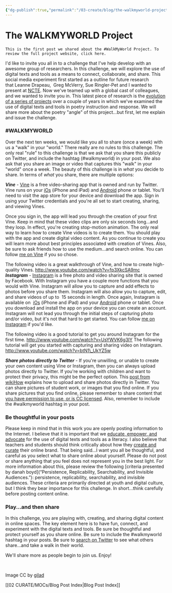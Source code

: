 ```yaml
---
{"dg-publish":true,"permalink":"/03-create/blog/the-walkmyworld-project/","title":"The #WALKMYWORLD Project","tags":["digital-media","instagram","online-content-construction","vine","walkmyworld"]}
---
```


# The WALKMYWORLD Project

```
This is the first post we shared about the #WalkMyWorld Project. To review the full project website, click here.
```

I'd like to invite you all in to a challenge that I've help develop with an awesome group of researchers. In this challenge, we will explore the use of digital texts and tools as a means to connect, collaborate, and share. This social media experiment first started as a outline for future research that Leanne Drapeau,  Greg McVerry, Sue Ringler-Pet and I wanted to present at [NCTE](http://www.ncte.org/). Now we've teamed up with a global cast of colleagues, and we wanted to invite you in. This latest piece of research is the [evolution of a series of projects](http://wiobyrne.com/social-networking-and-writing-documentary-poetry/) over a couple of years in which we've examined the use of digital texts and tools in poetry instruction and response. We will share more about the poetry "angle" of this project...but first, let me explain and issue the challenge.

### #WALKMYWORLD

Over the next ten weeks, we would like you all to share (once a week) with us a "walk" in your "world." There really are no rules to this challenge. The only real "rule" to this challenge is that we ask that you share this publicly on Twitter, and include the hashtag (#walkmyworld) in your post. We also ask that you share an image or video that captures this "walk" in your "world" once a week. The beauty of this challenge is in _what_ you decide to share. In terms of _what_ you share, there are multiple options:

_**Vine**_ - [Vine](https://vine.co/) is a free video-sharing app that is owned and run by Twitter. Vine runs on your [iOs](https://itunes.apple.com/us/app/vine/id592447445?mt=8) (iPhone and iPad) and [Android](https://play.google.com/store/apps/details?id=co.vine.android) phone or tablet. You'll need to visit the app store for your device and download the app. Sign in using your Twitter credentials and you're all set to start creating, sharing, and viewing Vines.

Once you sign in, the app will lead you through the creation of your first Vine. Keep in mind that these video clips are only six seconds long...and they loop. In effect, you're creating stop-motion animation. The only real way to learn how to create Vine videos is to create them. You should play with the app and create digital video content. As you continue to create you will learn more about best principles associated with creation of Vines. Also, be sure to ask friends how to use the medium...and search online. You can follow [me on Vine](https://vine.co/wiobyrne) if you so chose.

The following video is a great walkthrough of Vine, and how to create high-quality Vines. http://www.youtube.com/watch?v=fp3XkcSA9mc **_Instagram_** \- [Instagram](http://instagram.com/) is a free photo and video sharing site that is owned by Facebook. With Instagram you have a couple more functions that you would with Vine. Instagram will allow you to capture and add effects to photos before you share them. Instagram will also allow you to capture, edit, and share videos of up to  15 seconds in length. Once again, Instagram is available on  [iOs](https://itunes.apple.com/us/app/instagram/id389801252?mt=8) (iPhone and iPad) and your [Android](https://play.google.com/store/apps/details?id=com.instagram.android) phone or tablet. Once you download and install the app on your device you can create an account. Instagram will not lead you through the initial steps of capturing photo and/or video, but it's not that hard to get started. You can follow [me on Instagram](http://instagram.com/wiobyrne) if you'd like.

The following video is a good tutorial to get you around Instagram for the first time. http://www.youtube.com/watch?v=UsYWVK6g3IY The following tutorial will get you started with capturing and sharing video on Instagram. http://www.youtube.com/watch?v=btN1\_UkYZ5w

_**Share photos directly to** **Twitter**_ - If you're unwilling, or unable to create your own content using Vine or Instagram, then you can always upload photos directly to Twitter. If you're working with children and want to protect their privacy, this might be the perfect option. This [post from wikiHow](http://www.wikihow.com/Share-Photos-on-Twitter) explains how to upload and share photos directly in Twitter. You can share pictures of student work, or images that you find online. If you share pictures that you find online, please remember to share content that [you have permission to use, or is CC licensed](http://wiobyrne.com/creative-commons-licensing-of-open-educational-content/). Also, remember to include the #walkmyworld hashtag in your post.

### Be thoughtful in your posts

Please keep in mind that in this work you are openly posting information to the Internet. I believe that it is important that we [educate, empower, and advocate](http://wiobyrne.com/privacy-identity-and-protecting-yourself-and-your-students-online/) for the use of digital texts and tools as a literacy. I also believe that teachers and students should think critically about how they [create and curate](http://wiobyrne.com/creating-and-curating-your-online-brand/) their online brand. That being said...I want you all be thoughtful, and careful as you select what to share online about yourself. Please do not post or share anything that you feel does not represent you in the best light. For more information about this, please review the following [criteria presented by danah boyd](“Persistence, Replicability, Searchability, and Invisible Audiences.”): persistence, replicability, searchability, and invisible audiences. These criteria are primarily directed at youth and digital culture, but I think they bear importance for this challenge. In short...think carefully before posting content online.

### Play...and then share

In this challenge, you are playing with, creating, and sharing digital content in online spaces. The key element here is to have fun, connect, and experiment with the digital texts and tools. Be sure be thoughtful and protect yourself as you share online. Be sure to include the #walkmyworld hashtag in your posts. Be sure to [search on Twitter](http://visibletweets.com/#query=%23walkmyworld&animation=1) to see what others share...and take a walk in their world.

We'll share more as people begin to join us. Enjoy!

 

Image CC by [gilad](http://www.deviantart.com/art/A-walk-on-the-other-side-45062357)

[[02 CURATE/MOCs/Blog Post Index\|Blog Post Index]]